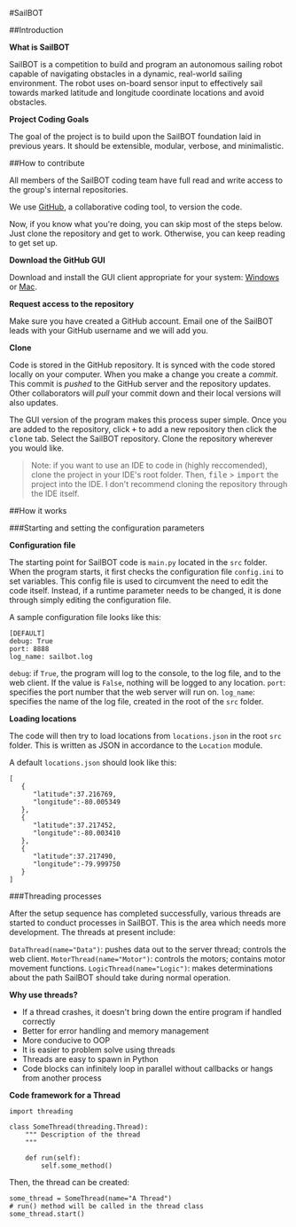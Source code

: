 #SailBOT

##Introduction

**What is SailBOT**

SailBOT is a competition to build and program an autonomous sailing robot capable of navigating obstacles in a dynamic, real-world sailing environment. The robot uses on-board sensor input to effectively sail towards marked latitude and longitude coordinate locations and avoid obstacles.

**Project Coding Goals**

The goal of the project is to build upon the SailBOT foundation laid in previous years. It should be extensible, modular, verbose, and minimalistic.

##How to contribute

All members of the SailBOT coding team have full read and write access to the group's internal repositories.

We use [GitHub](https://github.com/), a collaborative coding tool, to version the code.

Now, if you know what you're doing, you can skip most of the steps below. Just clone the repository and get to work. Otherwise, you can keep reading to get set up.

**Download the GitHub GUI**

Download and install the GUI client appropriate for your system: [Windows](https://windows.github.com/) or [Mac](https://mac.github.com/).

**Request access to the repository**

Make sure you have created a GitHub account. Email one of the SailBOT leads with your GitHub username and we will add you.

**Clone**

Code is stored in the GitHub repository. It is synced with the code stored locally on your computer. When you make a change you create a *commit*. This commit is *pushed* to the GitHub server and the repository updates. Other collaborators will *pull* your commit down and their local versions will also updates.

The GUI version of the program makes this process super simple. Once you are added to the repository, click <kbd>+</kbd> to add a new repository then click the <kbd>clone</kbd> tab. Select the SailBOT repository. Clone the repository wherever you would like.
>Note: if you want to use an IDE to code in (highly reccomended), clone the project in your IDE's root folder. Then, <kbd>file</kbd> > <kbd>import</kbd> the project into the IDE. I don't recommend cloning the repository through the IDE itself.

##How it works

###Starting and setting the configuration parameters

**Configuration file**

The starting point for SailBOT code is `main.py` located in the `src` folder. When the program starts, it first checks the configuration file `config.ini` to set variables. This config file is used to circumvent the need to edit the code itself. Instead, if a runtime parameter needs to be changed, it is done through simply editing the configuration file.

A sample configuration file looks like this:

    [DEFAULT]
    debug: True
    port: 8888
    log_name: sailbot.log

`debug`: if `True`, the program will log to the console, to the log file, and to the web client. If the value is `False`, nothing will be logged to any location.
`port`: specifies the port number that the web server will run on.
`log_name`: specifies the name of the log file, created in the root of the `src` folder.

**Loading locations**

The code will then try to load locations from `locations.json` in the root `src` folder. This is written as JSON in accordance to the `Location` module.

A default `locations.json` should look like this:

    [  
       {  
          "latitude":37.216769,
          "longitude":-80.005349
       },
       {  
          "latitude":37.217452,
          "longitude":-80.003410
       },
       {  
          "latitude":37.217490,
          "longitude":-79.999750
       }
    ]

###Threading processes

After the setup sequence has completed successfully, various threads are started to conduct processes in SailBOT. This is the area which needs more development. The threads at present include:

`DataThread(name="Data")`: pushes data out to the server thread; controls the web client.
`MotorThread(name="Motor")`: controls the motors; contains motor movement functions.
`LogicThread(name="Logic")`: makes determinations about the path SailBOT should take during normal operation.

**Why use threads?**

 - If a thread crashes, it doesn't bring down the entire program if handled correctly
 - Better for error handling and memory management
 - More conducive to OOP
 - It is easier to problem solve using threads
 - Threads are easy to spawn in Python
 - Code blocks can infinitely loop in parallel without callbacks or hangs from another process

**Code framework for a Thread**

    import threading
    
    class SomeThread(threading.Thread):
        """ Description of the thread
        """
        
        def run(self):
            self.some_method()
    
  
Then, the thread can be created:

    some_thread = SomeThread(name="A Thread")
    # run() method will be called in the thread class
    some_thread.start() 


